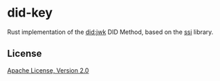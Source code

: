 # did-key

Rust implementation of the [did:jwk][] DID Method, based on the [ssi][] library.

## License

[Apache License, Version 2.0](http://www.apache.org/licenses/)

[did:jwk]: https://github.com/quartzjer/did-jwk/blob/main/spec.md
[ssi]: https://github.com/spruceid/ssi/
